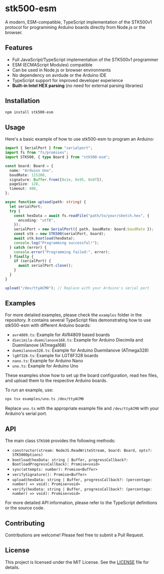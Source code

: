 # stk500-esm

A modern, ESM-compatible, TypeScript implementation of the STK500v1 protocol for programming Arduino boards directly from Node.js or the browser.

## Features

- Full JavaScript/TypeScript implementation of the STK500v1 programmer
- ESM (ECMAScript Modules) compatible
- Can be used in Node.js or browser environments
- No dependency on avrdude or the Arduino IDE
- TypeScript support for improved developer experience
- **Built-in Intel HEX parsing** (no need for external parsing libraries)

## Installation

```bash
npm install stk500-esm
```

## Usage

Here's a basic example of how to use stk500-esm to program an Arduino:

```typescript
import { SerialPort } from "serialport";
import fs from "fs/promises";
import STK500, { type Board } from "stk500-esm";

const board: Board = {
  name: "Arduino Uno",
  baudRate: 115200,
  signature: Buffer.from([0x1e, 0x95, 0x0f]),
  pageSize: 128,
  timeout: 400,
};

async function upload(path: string) {
  let serialPort;
  try {
    const hexData = await fs.readFile("path/to/your/sketch.hex", {
      encoding: "utf8",
    });
    serialPort = new SerialPort({ path, baudRate: board.baudRate });
    const stk = new STK500(serialPort, board);
    await stk.bootload(hexData);
    console.log("Programming successful!");
  } catch (error) {
    console.error("Programming failed:", error);
  } finally {
    if (serialPort) {
      await serialPort.close();
    }
  }
}

upload("/dev/ttyACM0"); // Replace with your Arduino's serial port
```

## Examples

For more detailed examples, please check the `examples` folder in the repository. It contains several TypeScript files demonstrating how to use stk500-esm with different Arduino boards:

- `avr4809.ts`: Example for AVR4809 based boards
- `diecimila-duemilanove168.ts`: Example for Arduino Diecimila and Duemilanove (ATmega168)
- `duemilanove328.ts`: Example for Arduino Duemilanove (ATmega328)
- `lg8f328.ts`: Example for LGT8F328 boards
- `nano.ts`: Example for Arduino Nano
- `uno.ts`: Example for Arduino Uno

These examples show how to set up the board configuration, read hex files, and upload them to the respective Arduino boards.

To run an example, use:

```bash
npx tsx examples/uno.ts /dev/ttyACM0
```

Replace `uno.ts` with the appropriate example file and `/dev/ttyACM0` with your Arduino's serial port.

## API

The main class `STK500` provides the following methods:

- `constructor(stream: NodeJS.ReadWriteStream, board: Board, opts?: STK500Options)`
- `bootload(hexData: string | Buffer, progressCallback?: BootloadProgressCallback): Promise<void>`
- `sync(attempts: number): Promise<Buffer>`
- `verifySignature(): Promise<Buffer>`
- `upload(hexData: string | Buffer, progressCallback?: (percentage: number) => void): Promise<void>`
- `verify(hexData: string | Buffer, progressCallback?: (percentage: number) => void): Promise<void>`

For more detailed API information, please refer to the TypeScript definitions or the source code.

## Contributing

Contributions are welcome! Please feel free to submit a Pull Request.

## License

This project is licensed under the MIT License. See the [LICENSE](LICENSE) file for details.
